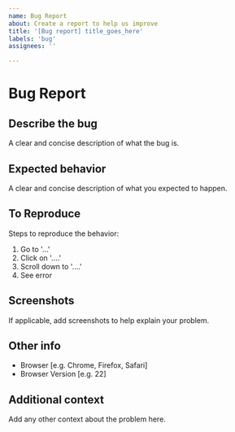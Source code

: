 ```yaml
---
name: Bug Report
about: Create a report to help us improve
title: '[Bug report] title_goes_here'
labels: 'bug'
assignees: ''

---
```


# Bug Report

## Describe the bug
A clear and concise description of what the bug is.

## Expected behavior
A clear and concise description of what you expected to happen.

## To Reproduce
Steps to reproduce the behavior:
1. Go to '...'
2. Click on '....'
3. Scroll down to '....'
4. See error

## Screenshots
If applicable, add screenshots to help explain your problem.

## Other info
 - Browser [e.g. Chrome, Firefox, Safari]
 - Browser Version [e.g. 22]

## Additional context
Add any other context about the problem here.

